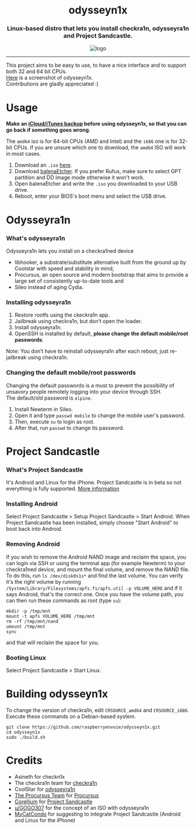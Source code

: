 <h1 align="center">odysseyn1x</h1>
<h3 align="center">Linux-based distro that lets you install checkra1n, odysseyra1n and Project Sandcastle.</h3>
<p align="center"><img src="https://gist.githubusercontent.com/raspberryenvoie/586dbef790b752cabda3c50a0a169f6d/raw/6cb00fdb3b683ab387b8daf20c7ebf796608e6c3/odysseyn1x-logo.png" alt="logo"></p>

-------

This project aims to be easy to use, to have a nice interface and to support both 32 and 64 bit CPUs.\
[Here](https://gist.github.com/raspberryenvoie/f62b36b4418a160596a7965e58671f5e/raw/5c264d7b0d440162072c102aa203abfa20ba4a96/odysseyn1x_screenshot.png) is a screenshot of odysseyn1x.\
Contributions are gladly appreciated :)

# Usage
**Make an [iCloud/iTunes backup](https://support.apple.com/en-us/HT203977) before using odysseyn1x, so that you can go back if something goes wrong.**

The `amd64` iso is for 64-bit CPUs (AMD and Intel) and the `i686` one is for 32-bit CPUs.
If you are unsure which one to download, the `amd64` ISO will work in most cases.

1. Download an `.iso` [here](https://github.com/raspberryenvoie/odysseyn1x/releases).
2. Download [balenaEtcher](https://www.balena.io/etcher/). If you prefer Rufus, make sure to select GPT partition and DD image mode otherwise it won't work.
3. Open balenaEtcher and write the `.iso` you downloaded to your USB drive.
4. Reboot, enter your BIOS's boot menu and select the USB drive.

# Odysseyra1n
### What's odysseyra1n
Odysseyra1n lets you install on a checkra1ned device
- libhooker, a substrate/substitute alternative built from the ground up by Coolstar with speed and stability in mind,
- Procursus, an open source and modern bootstrap that aims to provide a large set of consistently up-to-date tools and
- Sileo instead of aging Cydia.

### Installing odysseyra1n
1. Restore rootfs using the ckeckra1n app.
2. Jailbreak using checkra1n, but don’t open the loader.
3. Install odysseyra1n.
4. OpenSSH is installed by default, **please change the default mobile/root passwords**.

Note: You don’t have to reinstall odysseyra1n after each reboot, just re-jailbreak using checkra1n.

### Changing the default mobile/root passwords
Changing the default passwords is a must to prevent the possibility of unsavory people remotely logging into your device through SSH. \
The default/old password is `alpine`.

1. Install Newterm in Sileo.
2. Open it and type `passwd mobile` to change the mobile user's password.
3. Then, execute `su` to login as root.
4. After that, run `passwd` to change its password.

# Project Sandcastle
### What's Project Sandcastle
It's Android and Linux for the iPhone. Project Sandcastle is in beta so not everything is fully supported. [More information](https://projectsandcastle.org)

### Installing Android
Select Project Sandcastle > Setup Project Sandcastle > Start Android.
When Project Sandcastle has been installed, simply choose "Start Android" to boot back into Android.

### Removing Android
If you wish to remove the Android NAND image and reclaim the space, you can login via SSH or using the terminal app (for example Newterm) to your checkra1ned device, and mount the final volume, and remove the NAND file. To do this, run `ls /dev/disk0s1s*` and find the last volume. You can verify it's the right volume by running `/System/Library/Filesystems/apfs.fs/apfs.util -p VOLUME_HERE` and if it says Android, that's the correct one. Once you have the volume path, you can then run these commands as root (type `su`):
```
mkdir -p /tmp/mnt
mount -t apfs VOLUME_HERE /tmp/mnt
rm -rf /tmp/mnt/nand
umount /tmp/mnt
sync
```
and that will reclaim the space for you.

### Booting Linux
Select Project Sandcastle > Start Linux.

# Building odysseyn1x

To change the version of checkra1n, edit `CRSOURCE_amd64` and `CRSOURCE_i686`.\
Execute these commands on a Debian-based system.
```
git clone https://github.com/raspberryenvoie/odysseyn1x.git
cd odysseyn1x
sudo ./build.sh
```

# Credits
- Asineth for checkn1x
- The checkra1n team for [checkra1n](https://checkra.in)
- CoolStar for [odysseyra1n](https://github.com/coolstar/Odyssey-bootstrap)
- [The Procursus Team](https://github.com/ProcursusTeam/) for [Procursus](https://github.com/ProcursusTeam/Procursus)
- [Corellium](https://github.com/corellium) for [Project Sandcastle](https://projectsandcastle.org)
- [u/GOGO307](https://www.reddit.com/user/GOGO307/) for the concept of an ISO with odysseyra1n
- [MyCatCondo](https://github.com/MyCatCondo) for suggesting to integrate Project Sandcastle (Android and Linux for the iPhone)
